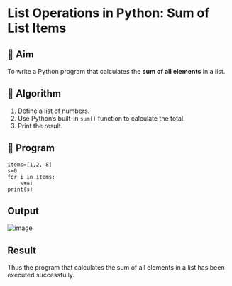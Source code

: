 # List Operations in Python: Sum of List Items

## 🎯 Aim
To write a Python program that calculates the **sum of all elements** in a list.

## 🧠 Algorithm
1. Define a list of numbers.
2. Use Python’s built-in `sum()` function to calculate the total.
3. Print the result.

## 🧾 Program
```
items=[1,2,-8]
s=0
for i in items:
    s+=i
print(s)
```

## Output
![image](https://github.com/user-attachments/assets/84500c8c-1068-4361-a9cf-be9aeeb06506)

## Result
Thus the program that calculates the sum of all elements in a list has been executed successfully.
